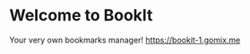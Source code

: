 Welcome to BookIt
==============================

Your very own bookmarks manager!
https://bookit-1.gomix.me